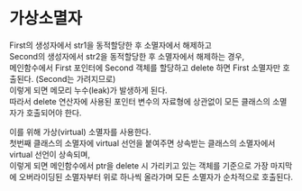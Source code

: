 # 가상소멸자

First의 생성자에서 str1을 동적할당한 후 소멸자에서 해제하고  
Second의 생성자에서 str2을 동적할당한 후 소멸자에서 해제하는 경우,  
메인함수에서 First 포인터에 Second 객체를 할당하고 delete 하면 First 소멸자만 호출된다. (Second는 가려지므로)  
이렇게 되면 메모리 누수(leak)가 발생하게 된다.  
따라서 delete 연산자에 사용된 포인터 변수의 자료형에 상관없이 모든 클래스의 소멸자가 호출되어야 한다.  

이를 위해 가상(virtual) 소멸자를 사용한다.  
첫번째 클래스의 소멸자에 virtual 선언을 붙여주면 상속받는 클래스의 소멸자에서 virtual 선언이 상속되며,  
이렇게 되면 메인함수에서 ptr을 delete 시 가리키고 있는 객체를 기준으로 가장 마지막에 오버라이딩된 소멸자부터 위로 하나씩 올라가며 모든 소멸자가 순차적으로 호출된다.  
